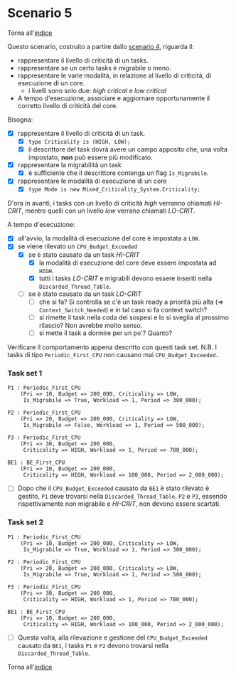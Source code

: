 # Scenario 5

Torna all'[indice](../index.md)

Questo scenario, costruito a partire dallo [scenario 4](../scenario_4/scenario_4.md), riguarda il:
- rappresentare il livello di criticità di un tasks.
- rappresentare se un certo tasks è migrabile o meno.
- rappresentare le varie modalità, in relazione al livello di criticità, di esecuzione di un core.
  - i livelli sono solo due: *high critical* e *low critical* 
- A tempo d'esecuzione, associare e aggiornare opportunamente il corretto livello di criticità del core.

Bisogna:
- [X] rappresentare il livello di criticità di un task.
  - [X] ``type Criticality is (HIGH, LOW);``
  - [X] il descrittore del task dovrà avere un campo apposito che, una volta impostato, **non** può essere più modificato.
- [X] rappresentare la migrabilità un task
  - [X] è sufficiente che il descrittore contenga un flag `Is_Migrabile`. 
- [X] rappresentare le modalità di esecuzione di un core
  - [X] ``type Mode is new Mixed_Criticality_System.Criticality;`` 

D'ora in avanti, i tasks con un livello di criticità *high* verranno chiamati *HI-CRIT*, mentre quelli con un livello *low* verrano chiamati *LO-CRIT*.

A tempo d'esecuzione:
- [X] all'avvio, la modalità di esecuzione del core è impostata a `LOW`.
- [X] se viene rilevato un `CPU_Budget_Exceeded`
  - [X] se è stato causato da un task *HI-CRIT*
    - [X] la modalità di esecuzione del core deve essere impostata ad `HIGH`.
    - [X] tutti i tasks *LO-CRIT* e migrabili devono essere inseriti nella `Discarded_Thread_Table`.
  - [ ] se è stato causato da un task *LO-CRIT*
    - [ ] che si fa? Si controlla se c'è un task ready a priorità più alta (=> `Context_Switch_Needed`) e in tal caso si fa context switch? 
    - [ ] si rimette il task nella coda dei sospesi e lo si sveglia al prossimo rilascio? Non avrebbe molto senso.
    - [ ] si mette il task a dormire per un po'? Quanto? 

Verificare il comportamento appena descritto con questi task set.
N.B. I tasks di tipo `Periodic_First_CPU` non causano mai `CPU_Budget_Exceeded`.
### Task set 1
```
P1 : Periodic_First_CPU
    (Pri => 10, Budget => 200_000, Criticality => LOW,
     Is_Migrabile => True, Workload => 1, Period => 300_000);

P2 : Periodic_First_CPU
    (Pri => 20, Budget => 200_000, Criticality => LOW,
     Is_Migrabile => False, Workload => 1, Period => 500_000);

P3 : Periodic_First_CPU
    (Pri => 30, Budget => 200_000,
     Criticality => HIGH, Workload => 1, Period => 700_000);

BE1 : BE_First_CPU
    (Pri => 10, Budget => 200_000,
     Criticality => HIGH, Workload => 100_000, Period => 2_000_000);
```

- [ ] Dopo che il `CPU_Budget_Exceeded` causato da `BE1` è stato rilevato è gestito, `P1` deve trovarsi nella `Discarded_Thread_Table`. `P2` e `P3`, essendo rispettivamente non migrabile e *HI-CRIT*, non devono essere scartati.

### Task set 2

```
P1 : Periodic_First_CPU
    (Pri => 10, Budget => 200_000, Criticality => LOW,
     Is_Migrabile => True, Workload => 1, Period => 300_000);

P2 : Periodic_First_CPU
    (Pri => 20, Budget => 200_000, Criticality => LOW,
     Is_Migrabile => True, Workload => 1, Period => 500_000);

P3 : Periodic_First_CPU
    (Pri => 30, Budget => 200_000,
     Criticality => HIGH, Workload => 1, Period => 700_000);

BE1 : BE_First_CPU
    (Pri => 10, Budget => 200_000,
     Criticality => HIGH, Workload => 100_000, Period => 2_000_000);
```
- [ ] Questa volta, alla rilevazione e gestione del `CPU_Budget_Exceeded` causato da `BE1`, i tasks `P1` e `P2` devono trovarsi nella `Discarded_Thread_Table`.

Torna all'[indice](../index.md)